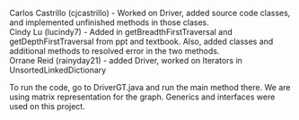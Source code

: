 Carlos Castrillo (cjcastrillo) - Worked on Driver, added source code classes, and implemented unfinished methods in those clases.  
Cindy Lu (lucindy7) - Added in getBreadthFirstTraversal and getDepthFirstTraversal from ppt and textbook. Also, added classes and additional methods to resolved error in the two methods.  
Orrane Reid (rainyday21) - added Driver, worked on Iterators in UnsortedLinkedDictionary

To run the code, go to DriverGT.java and run the main method there. We are using matrix representation for the graph. Generics and interfaces were used on this project.
